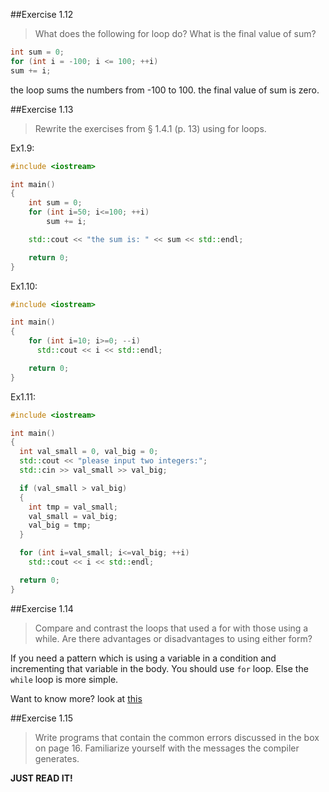 ##Exercise 1.12
> What does the following for loop do? What is the final value
of sum?
```cpp
int sum = 0;
for (int i = -100; i <= 100; ++i)
sum += i;
```

the loop sums the numbers from -100 to 100. the final value of sum is zero.

##Exercise 1.13
> Rewrite the exercises from § 1.4.1 (p. 13) using for loops.

Ex1.9:
```cpp
#include <iostream>

int main()
{
	int sum = 0;
	for (int i=50; i<=100; ++i)
	    sum += i;

	std::cout << "the sum is: " << sum << std::endl;

	return 0;
}
```

Ex1.10:
```cpp
#include <iostream>

int main()
{
	for (int i=10; i>=0; --i)
	  std::cout << i << std::endl;

	return 0;
}
```

Ex1.11:
```cpp
#include <iostream>

int main()
{
  int val_small = 0, val_big = 0;
  std::cout << "please input two integers:";
  std::cin >> val_small >> val_big;

  if (val_small > val_big)
  {
    int tmp = val_small;
    val_small = val_big;
    val_big = tmp;
  }

  for (int i=val_small; i<=val_big; ++i)
    std::cout << i << std::endl;

  return 0;
}
```

##Exercise 1.14
> Compare and contrast the loops that used a for with those
using a while. Are there advantages or disadvantages to using either form?

If you need a pattern which is using a variable in a condition and incrementing that variable in the
body. You should use `for` loop. Else the `while` loop is more simple.

Want to know more? look at [this](http://stackoverflow.com/questions/1600282/guideline-while-vs-for)

##Exercise 1.15
> Write programs that contain the common errors discussed in
the box on page 16. Familiarize yourself with the messages the compiler
generates.

**JUST READ IT!**
